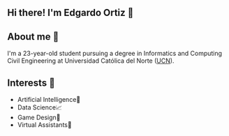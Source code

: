 ## Hi there! I'm Edgardo Ortiz 👋

## About me 👀
I'm a 23-year-old student pursuing a degree in Informatics and Computing Civil Engineering at Universidad Católica del Norte ([UCN](https://www.ucn.cl/)).

## Interests 🎉
- Artificial Intelligence🧠
- Data Science📈
- Game Design👾
- Virtual Assistants🤖
